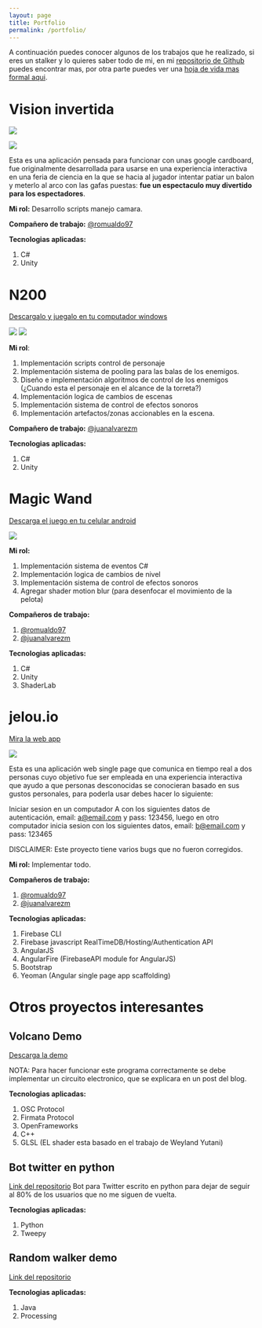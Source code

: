 ```yaml
---
layout: page
title: Portfolio
permalink: /portfolio/
---
```


A continuación puedes conocer algunos de los trabajos que he realizado, si eres un stalker y lo quieres saber todo de mi, en mi <a href="https://github.com/jorovipe97?tab=repositories" target="_blank">repositorio de Github</a> puedes encontrar mas, por otra parte puedes ver una <a href="https://cdn.rawgit.com/jorovipe97/jorovipe97.github.io/c340fbd1/images/hoja%20vida.pdf" target="_blank">hoja de vida mas formal aqui</a>.

# Vision invertida
<a href="https://play.google.com/store/apps/details?id=com.gamebite10.VisionInvertida&hl=es" target="_blank"><img src="https://imgur.com/Og8VHzZ.gif"></img></a>

![](https://imgur.com/CGmoEYr.gif)

Esta es una aplicación pensada para funcionar con unas google cardboard, fue originalmente desarrollada para usarse en una experiencia interactiva en una feria de ciencia en la que se hacia al jugador intentar patiar un balon y meterlo al arco con las gafas puestas: **fue un espectaculo muy divertido para los espectadores**.

**Mi rol:** Desarrollo scripts manejo camara.

**Compañero de trabajo:** <a href="https://romualdo97.github.io/" target="_blank">@romualdo97</a>

**Tecnologias aplicadas:**
1. C#
2. Unity

# N200
<a href="https://gamejolt.com/games/n200/145477" target="_blank">Descargalo y juegalo en tu computador windows</a>

![](https://imgur.com/xahmluv.gif)
![](https://imgur.com/PKNL0iM.gif)

**Mi rol**:
1. Implementación scripts control de personaje
2. Implementación sistema de pooling para las balas de los enemigos.
3. Diseño e implementación algoritmos de control de los enemigos (¿Cuando esta el personaje en el alcance de la torreta?)
4. Implementación logica de cambios de escenas
5. Implementación sistema de control de efectos sonoros
6. Implementación artefactos/zonas accionables en la escena.

**Compañero de trabajo:** <a href="https://juanalvarezm.github.io/vrExperiences/portafolio.html" target="_blank">@juanalvarezm</a>

**Tecnologias aplicadas:**
1. C#
2. Unity

# Magic Wand
<a href="https://play.google.com/store/apps/details?id=com.gamebite10.MAGICWAND&hl=es" target="_blank">Descarga el juego en tu celular android</a>

![](https://imgur.com/aAsdHKF.gif)

**Mi rol:**
1. Implementación sistema de eventos C#
2. Implementación logica de cambios de nivel
3. Implementación sistema de control de efectos sonoros
4. Agregar shader motion blur (para desenfocar el movimiento de la pelota)

**Compañeros de trabajo:**
1. <a href="https://romualdo97.github.io/" target="_blank">@romualdo97</a>
2. <a href="https://juanalvarezm.github.io/vrExperiences/portafolio.html" target="_blank">@juanalvarezm</a>

**Tecnologias aplicadas:**
1. C#
2. Unity
3. ShaderLab

# jelou.io
<a href="https://jelou-cb899.firebaseapp.com/" target="_blank">Mira la web app</a>

![](https://imgur.com/QZtMRiL.gif)

Esta es una aplicación web single page que comunica en tiempo real a dos personas cuyo objetivo fue ser empleada en una experiencia interactiva que ayudo a que personas desconocidas se conocieran basado en sus gustos personales, para poderla usar debes hacer lo siguiente:

Iniciar sesion en un computador A con los siguientes datos de autenticación, email: a@email.com y pass: 123456, luego en otro computador inicia sesion con los siguientes datos, email: b@email.com y pass: 123465

DISCLAIMER: Este proyecto tiene varios bugs que no fueron corregidos.

**Mi rol:** Implementar todo.

**Compañeros de trabajo:**
1. <a href="https://romualdo97.github.io/" target="_blank">@romualdo97</a>
2. <a href="https://juanalvarezm.github.io/vrExperiences/portafolio.html" target="_blank">@juanalvarezm</a>

**Tecnologias aplicadas:**
1. Firebase CLI
2. Firebase javascript RealTimeDB/Hosting/Authentication API
3. AngularJS
4. AngularFire (FirebaseAPI module for AngularJS)
5. Bootstrap
6. Yeoman (Angular single page app scaffolding)

# Otros proyectos interesantes

## Volcano Demo
[Descarga la demo](https://github.com/jorovipe97/VolcanoDemo/releases)

NOTA: Para hacer funcionar este programa correctamente se debe implementar un circuito electronico, que se explicara en un post del blog.

**Tecnologias aplicadas:**
1. OSC Protocol
2. Firmata Protocol
3. OpenFrameworks
4. C++
5. GLSL (EL shader esta basado en el trabajo de Weyland Yutani)

## Bot twitter en python
[Link del repositorio](https://github.com/jorovipe97/UnFollow)
Bot para Twitter escrito en python para dejar de seguir al 80% de los usuarios que no me siguen de vuelta.

**Tecnologias aplicadas:**
1. Python
2. Tweepy

## Random walker demo
[Link del repositorio](https://github.com/jorovipe97/RandomWalker)

**Tecnologias aplicadas:**
1. Java
2. Processing
